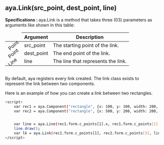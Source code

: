 ## aya.Link(src_point, dest_point, line)

<style>
.empty-space{
    visibility:hidden;
    display:inline-block;
    border:none;
}
.table_1 .thead-row {
    border-top:none;
}
.type_style{
    transform:rotate(-40deg);
}
</style>
<body>
<b>Specifications : </b>  aya.Link is a method that takes three (03) parameters as arguments like shown in this table:

<table class='table_1'>
    <thead>
    <tr class="thead-row">
        <th class="empty-space"></th>
        <th>Argument</th>
        <th>Description</th>
    </tr>
    </thead>
    <tbody>
    <tr>
        <td class="type_style">Point</td>
        <td>src_point</td>
        <td>The starting point of the link.</td>
    </tr>
    <tr>
        <td class="type_style">Point</td>
        <td>dest_point</td>
        <td>The end point of the link.</td>
    </tr>
     <tr>
        <td class="type_style">Line</td>
        <td>line</td>
        <td>The line that represents the link.</td>
    </tr>
    </tbody>
</table>
</body>

<br/>
By default, aya registers every link created.
The link class exists to represent the link between two components.

Here is an example of how you can create a link between two rectangles.

```sh
<script>
    var rec1 = aya.Component("rectangle", {x: 100, y: 100, width: 200, height: 100});
    var rec2 = aya.Component("rectangle", {x: 500, y: 200, width: 200, height: 100});


    var line = aya.Line(rec1.form.c_points[1].x, rec1.form.c_points[1].y, rec2.form.c_points[3].x, rec2.form.c_points[3].y);
    line.draw();
    var lk = aya.Link(rec1.form.c_points[1], rec2.form.c_points[3], line);
</script>
```